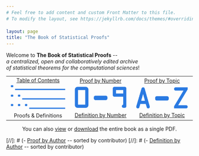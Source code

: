 ```yaml
---
# Feel free to add content and custom Front Matter to this file.
# To modify the layout, see https://jekyllrb.com/docs/themes/#overriding-theme-defaults

layout: page
title: "The Book of Statistical Proofs"
---
```



Welcome to **The Book of Statistical Proofs** -- <br>
*a centralized, open and collaboratively edited archive <br>
of statistical theorems for the computational sciences*! <br>

<table style="border:none">
  <tr>
    <td style="text-align:center">
	  <a href="/I/Table_of_Contents">Table of Contents</a> <br>
	  <img src="Index1.png"> <br>
	  Proofs & Definitions
	</td>
    <td style="text-align:center">
	  <a href="/I/Proof_by_Number">Proof by Number</a> <br>
	  <img src="Index2.png"> <br>
	  <a href="/I/Definition_by_Number">Definition by Number</a>
	</td>
    <td style="text-align:center">
	  <a href="/I/Proof_by_Topic">Proof by Topic</a> <br>
	  <img src="Index3.png"> <br>
	  <a href="/I/Definition_by_Topic">Definition by Topic</a>
	</td>
  </tr>
</table>

<div align="center">
You can also <a href="https://github.com/StatProofBook/StatProofBookTools/blob/master/write_book/StatProofBook.pdf">view</a> or <a href="https://github.com/StatProofBook/StatProofBookTools/raw/master/write_book/StatProofBook.pdf">download</a> the entire book as a single PDF.
</div>

[//]: # (- [Proof by Author](I/Proof_by_Author) -- sorted by contributor)
[//]: # (- [Definition by Author](I/Definition_by_Author) -- sorted by contributor)